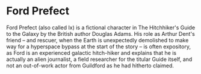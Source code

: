 # Ford Prefect

Ford Prefect (also called Ix) is a fictional character in The Hitchhiker's Guide to the Galaxy by the British author Douglas Adams. His role as Arthur Dent's friend – and rescuer, when the Earth is unexpectedly demolished to make way for a hyperspace bypass at the start of the story – is often expository, as Ford is an experienced galactic hitch-hiker and explains that he is actually an alien journalist, a field researcher for the titular Guide itself, and not an out-of-work actor from Guildford as he had hitherto claimed.


